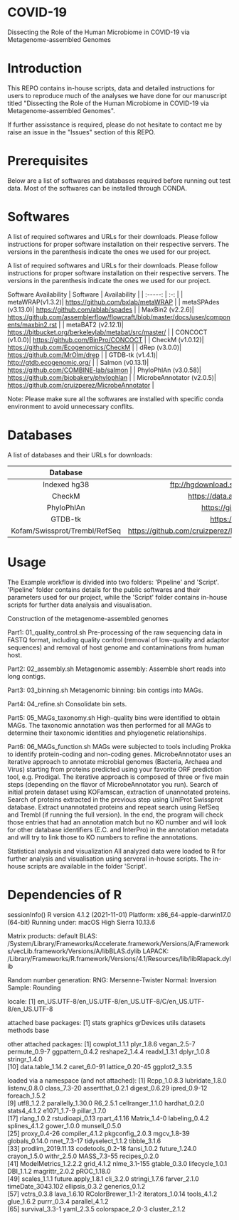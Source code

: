 # COVID-19
Dissecting the Role of the Human Microbiome in COVID-19 via Metagenome-assembled Genomes

# Introduction

This REPO contains in-house scripts, data and detailed instructions for users to reproduce much of the analyses we have done for our manuscript titled "Dissecting the Role of the Human Microbiome in COVID-19 via Metagenome-assembled Genomes".

If further assisstance is required, please do not hesitate to contact me by raise an issue in the "Issues" section of this REPO.

# Prerequisites
Below are a list of softwares and databases required before running out test data. Most of the softwares can be installed through CONDA.

# Softwares
A list of required softwares and URLs for their downloads. Please follow instructions for proper software installation on their respective servers. The versions in the parenthesis indicate the ones we used for our project.

A list of required softwares and URLs for their downloads. Please follow instructions for proper software installation on their respective servers. The versions in the parenthesis indicate the ones we used for our project.

Software	Availability
| Software  | Availability  |
| :-----: | :-: |
| metaWRAP(v1.3.2)| https://github.com/bxlab/metaWRAP |
| metaSPAdes (v3.13.0)| https://github.com/ablab/spades |
| MaxBin2  (v2.2.6)| https://github.com/assemblerflow/flowcraft/blob/master/docs/user/components/maxbin2.rst |
| metaBAT2  (v2.12.1)| https://bitbucket.org/berkeleylab/metabat/src/master/ |
| CONCOCT  (v1.0.0)| https://github.com/BinPro/CONCOCT |
| CheckM  (v1.0.12)| https://github.com/Ecogenomics/CheckM |
| dRep  (v3.0.0)| https://github.com/MrOlm/drep |
| GTDB-tk  (v1.4.1)| http://gtdb.ecogenomic.org/ |
| Salmon  (v0.13.1)| https://github.com/COMBINE-lab/salmon |
| PhyloPhlAn  (v3.0.58)| https://github.com/biobakery/phylophlan |
| MicrobeAnnotator  (v2.0.5)| https://github.com/cruizperez/MicrobeAnnotator |

Note: Please make sure all the softwares are installed with specific conda environment to avoid unnecessary conflits.

# Databases
A list of databases and their URLs for downloads:

| Database  | Availability  |
| :-----: | :-: |
| Indexed hg38 | ftp://hgdownload.soe.ucsc.edu/goldenPath/hg38/chromosomes |
| CheckM | https://data.ace.uq.edu.au/public/CheckM_databases |
| PhyloPhlAn | https://github.com/biobakery/phylophlan/wiki |
| GTDB-tk | https://gtdb.ecogenomic.org/downloads |
| Kofam/Swissprot/Trembl/RefSeq | https://github.com/cruizperez/MicrobeAnnotator/tree/master/microbeannotator/database |

# Usage
The Example workflow is divided into two folders: 'Pipeline' and 'Script'. 'Pipeline' folder contains details for the public softwares and their parameters used for our project, while the 'Script' folder contains in-house scripts for further data analysis and visualisation. 

Construction of the metagenome-assembled genomes

Part1: 01_quality_control.sh
Pre-processing of the raw sequencing data in FASTQ format, including quality control (removal of low-quality and adaptor sequences) and removal of host genome and contaminations from human host.

Part2: 02_assembly.sh
Metagenomic assembly: Assemble short reads into long contigs.

Part3: 03_binning.sh
Metagenomic binning: bin contigs into MAGs. 

Part4: 04_refine.sh
Consolidate bin sets.

Part5: 05_MAGs_taxonomy.sh
High-quality bins were identified to obtain MAGs. The taxonomic annotation was then performed for all MAGs to determine their taxonomic identities and phylogenetic relationships.

Part6: 06_MAGs_function.sh
MAGs were subjected to tools including Prokka to identify protein-coding and non-coding genes. MicrobeAnnotator uses an iterative approach to annotate microbial genomes (Bacteria, Archaea and Virus) starting from proteins predicted using your favorite ORF prediction tool, e.g. Prodigal. The iterative approach is composed of three or five main steps (depending on the flavor of MicrobeAnnotator you run). Search of initial protein dataset using KOFamscan, extraction of unannotated proteins. Search of proteins extracted in the previous step using UniProt Swissprot database. Extract unannotated proteins and repeat search using RefSeq and Trembl (if running the full version). In the end, the program will check those entries that had an annotation match but no KO number and will look for other database identifiers (E.C. and InterPro) in the annotation metadata and will try to link those to KO numbers to refine the annotations.

Statistical analysis and visualization
All analyzed data were loaded to R for further analysis and visualisation using serveral in-house scripts. The in-house scripts are available in the folder 'Script'.

# Dependencies of R
sessionInfo()
R version 4.1.2 (2021-11-01)
Platform: x86_64-apple-darwin17.0 (64-bit)
Running under: macOS High Sierra 10.13.6

Matrix products: default
BLAS:   /System/Library/Frameworks/Accelerate.framework/Versions/A/Frameworks/vecLib.framework/Versions/A/libBLAS.dylib
LAPACK: /Library/Frameworks/R.framework/Versions/4.1/Resources/lib/libRlapack.dylib

Random number generation:
 RNG:     Mersenne-Twister 
 Normal:  Inversion 
 Sample:  Rounding 
 
locale:
[1] en_US.UTF-8/en_US.UTF-8/en_US.UTF-8/C/en_US.UTF-8/en_US.UTF-8

attached base packages:
[1] stats     graphics  grDevices utils     datasets  methods   base     

other attached packages:
 [1] cowplot_1.1.1     plyr_1.8.6        vegan_2.5-7       permute_0.9-7     ggpattern_0.4.2   reshape2_1.4.4    readxl_1.3.1      dplyr_1.0.8       stringr_1.4.0    
[10] data.table_1.14.2 caret_6.0-91      lattice_0.20-45   ggplot2_3.3.5    

loaded via a namespace (and not attached):
 [1] Rcpp_1.0.8.3         lubridate_1.8.0      listenv_0.8.0        class_7.3-20         assertthat_0.2.1     digest_0.6.29        ipred_0.9-12         foreach_1.5.2       
 [9] utf8_1.2.2           parallelly_1.30.0    R6_2.5.1             cellranger_1.1.0     hardhat_0.2.0        stats4_4.1.2         e1071_1.7-9          pillar_1.7.0        
[17] rlang_1.0.2          rstudioapi_0.13      rpart_4.1.16         Matrix_1.4-0         labeling_0.4.2       splines_4.1.2        gower_1.0.0          munsell_0.5.0       
[25] proxy_0.4-26         compiler_4.1.2       pkgconfig_2.0.3      mgcv_1.8-39          globals_0.14.0       nnet_7.3-17          tidyselect_1.1.2     tibble_3.1.6        
[33] prodlim_2019.11.13   codetools_0.2-18     fansi_1.0.2          future_1.24.0        crayon_1.5.0         withr_2.5.0          MASS_7.3-55          recipes_0.2.0       
[41] ModelMetrics_1.2.2.2 grid_4.1.2           nlme_3.1-155         gtable_0.3.0         lifecycle_1.0.1      DBI_1.1.2            magrittr_2.0.2       pROC_1.18.0         
[49] scales_1.1.1         future.apply_1.8.1   cli_3.2.0            stringi_1.7.6        farver_2.1.0         timeDate_3043.102    ellipsis_0.3.2       generics_0.1.2      
[57] vctrs_0.3.8          lava_1.6.10          RColorBrewer_1.1-2   iterators_1.0.14     tools_4.1.2          glue_1.6.2           purrr_0.3.4          parallel_4.1.2      
[65] survival_3.3-1       yaml_2.3.5           colorspace_2.0-3     cluster_2.1.2    
